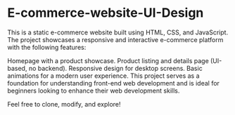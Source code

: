 # E-commerce-website-UI-Design

This is a static e-commerce website built using HTML, CSS, and JavaScript. The project showcases a responsive and interactive e-commerce platform with the following features:

Homepage with a product showcase. Product listing and details page (UI-based, no backend). Responsive design for desktop screens. Basic animations for a modern user experience. This project serves as a foundation for understanding front-end web development and is ideal for beginners looking to enhance their web development skills.

Feel free to clone, modify, and explore!
